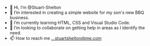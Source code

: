 - 👋 Hi, I’m @Stuart-Shelton
- 👀 I’m interested in creating a simple website for my son's new BBQ business.
- 🌱 I’m currently learning HTML, CSS and Visual Studio Code.
- 💞️ I’m looking to collaborate on getting help in areas as I identify the need.
- 📫 How to reach me ...stuartshelton@me.com

<!---
Stuart-Shelton/Stuart-Shelton is a ✨ special ✨ repository because its `README.md` (this file) appears on your GitHub profile.
You can click the Preview link to take a look at your changes.
--->

